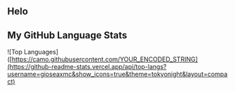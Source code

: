 ## Helo

## My GitHub Language Stats
![Top Languages]([https://camo.githubusercontent.com/YOUR_ENCODED_STRING](https://github-readme-stats.vercel.app/api/top-langs?username=gioseaxmc&show_icons=true&theme=tokyonight&layout=compact)
